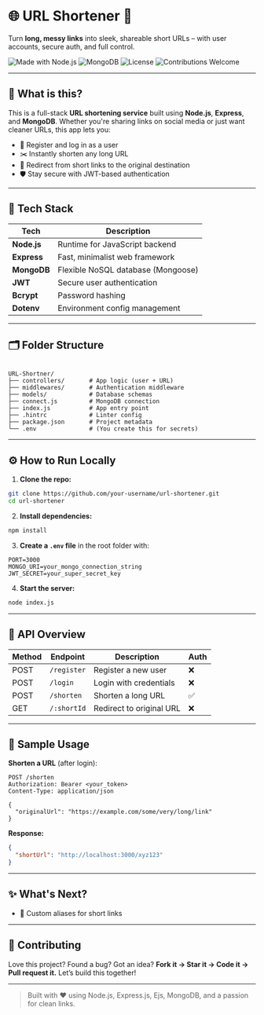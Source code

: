 # 🌐 URL Shortener 🔗  
Turn **long, messy links** into sleek, shareable short URLs – with user accounts, secure auth, and full control.

![Made with Node.js](https://img.shields.io/badge/Node.js-18.x-brightgreen)
![MongoDB](https://img.shields.io/badge/MongoDB-Atlas-success)
![License](https://img.shields.io/badge/License-MIT-blue)
![Contributions Welcome](https://img.shields.io/badge/Contributions-Welcome-ff69b4)

---

## 🚀 What is this?

This is a full-stack **URL shortening service** built using **Node.js**, **Express**, and **MongoDB**. Whether you're sharing links on social media or just want cleaner URLs, this app lets you:

- 🔐 Register and log in as a user  
- ✂️ Instantly shorten any long URL  
- 🚀 Redirect from short links to the original destination  
- 🛡️ Stay secure with JWT-based authentication

---

## 🧰 Tech Stack

| Tech        | Description                        |
|-------------|------------------------------------|
| **Node.js** | Runtime for JavaScript backend     |
| **Express** | Fast, minimalist web framework     |
| **MongoDB** | Flexible NoSQL database (Mongoose) |
| **JWT**     | Secure user authentication         |
| **Bcrypt**  | Password hashing                   |
| **Dotenv**  | Environment config management      |

---

## 🗂️ Folder Structure

```

URL-Shortner/
├── controllers/       # App logic (user + URL)
├── middlewares/       # Authentication middleware
├── models/            # Database schemas
├── connect.js         # MongoDB connection
├── index.js           # App entry point
├── .hintrc            # Linter config
├── package.json       # Project metadata
└── .env               # (You create this for secrets)

````

---

## ⚙️ How to Run Locally

1. **Clone the repo:**

```bash
git clone https://github.com/your-username/url-shortener.git
cd url-shortener
````

2. **Install dependencies:**

```bash
npm install
```

3. **Create a `.env` file** in the root folder with:

```env
PORT=3000
MONGO_URI=your_mongo_connection_string
JWT_SECRET=your_super_secret_key
```

4. **Start the server:**

```bash
node index.js
```

---

## 📡 API Overview

| Method | Endpoint    | Description              | Auth |
| ------ | ----------- | ------------------------ | ---- |
| POST   | `/register` | Register a new user      | ❌    |
| POST   | `/login`    | Login with credentials   | ❌    |
| POST   | `/shorten`  | Shorten a long URL       | ✅    |
| GET    | `/:shortId` | Redirect to original URL | ❌    |

---

## 🧪 Sample Usage

**Shorten a URL** (after login):

```http
POST /shorten
Authorization: Bearer <your_token>
Content-Type: application/json

{
  "originalUrl": "https://example.com/some/very/long/link"
}
```

**Response:**

```json
{
  "shortUrl": "http://localhost:3000/xyz123"
}
```

---

## ✨ What's Next?

* 🧩 Custom aliases for short links

---

## 🤝 Contributing

Love this project? Found a bug? Got an idea?
**Fork it → Star it → Code it → Pull request it.**
Let’s build this together!

---

> Built with ❤️ using Node.js, Express.js, Ejs, MongoDB, and a passion for clean links.

